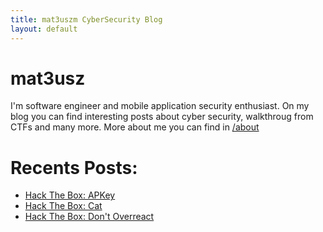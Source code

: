 ```yaml
---
title: mat3uszm CyberSecurity Blog
layout: default
---
```


# mat3usz 
I'm software engineer and mobile application security enthusiast. 
On my blog you can find interesting posts about cyber security, walkthroug from CTFs and many more.
More about me you can find in [/about](/sites/about.md)   

# Recents Posts:
* [Hack The Box: APKey](/posts/apkey.md)
* [Hack The Box: Cat](/posts/cat.md)
* [Hack The Box: Don't Overreact](/posts/dontoverreact.md)
